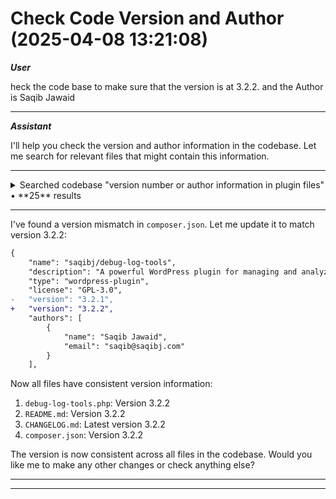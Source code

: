 <!-- Generated by SpecStory -->

# Check Code Version and Author (2025-04-08 13:21:08)

_**User**_

heck the code base to make sure that the version is at 3.2.2. and the Author is Saqib Jawaid

---

_**Assistant**_

I'll help you check the version and author information in the codebase. Let me search for relevant files that might contain this information.


---

<details>
            <summary>Searched codebase "version number or author information in plugin files" • **25** results</summary>
        
| File | Lines |
|------|-------|
| `DebugLogTools/debug-log-tools.php` | L1-36 |
| `DebugLogTools/.specstory/history/2025-02-17_12-07-file-issue-check-in-codebase.md` | L26625-26678 |
| `DebugLogTools/.specstory/history/2025-04-07_13-43-wordpress-fatal-error-troubleshooting.md` | L275-332 |
| `DebugLogTools/.specstory/history/2025-02-17_12-07-file-issue-check-in-codebase.md` | L8319-8418 |
| `DebugLogTools/.specstory/history/2025-02-17_12-07-file-issue-check-in-codebase.md` | L26527-26625 |
| `DebugLogTools/.specstory/history/2025-04-08_03-21-codebase-issue-check.md` | L473-559 |
| `DebugLogTools/.specstory/history/2025-02-17_12-07-file-issue-check-in-codebase.md` | L7239-7318 |
| `DebugLogTools/.specstory/history/2025-02-17_12-07-file-issue-check-in-codebase.md` | L8157-8199 |
| `DebugLogTools/.specstory/history/2025-04-07_13-15-version-update-and-documentation-sync.md` | L1-115 |
| `DebugLogTools/views/troubleshoot.php` | L1-52 |
| `DebugLogTools/composer.json` | L1-46 |
| `DebugLogTools/.specstory/history/2025-02-17_12-07-file-issue-check-in-codebase.md` | L10912-10952 |
| `DebugLogTools/.specstory/history/2025-02-17_12-07-file-issue-check-in-codebase.md` | L1343-1435 |
| `DebugLogTools/.specstory/history/2025-02-17_12-07-file-issue-check-in-codebase.md` | L14247-14342 |
| `DebugLogTools/.specstory/history/2025-04-07_13-43-wordpress-fatal-error-troubleshooting.md` | L422-479 |
| `DebugLogTools/.specstory/history/2025-04-05_20-30-wordpress-debug-log-tools-analysis.md` | L2605-2672 |
| `DebugLogTools/debug-log-tools.php` | L454-490 |
| `DebugLogTools/.specstory/history/2025-02-17_12-07-file-issue-check-in-codebase.md` | L15111-15165 |
| `DebugLogTools/.specstory/history/2025-02-17_12-07-file-issue-check-in-codebase.md` | L16467-16550 |
| `DebugLogTools/README.md` | L1-123 |
| `DebugLogTools/.specstory/history/2025-04-07_13-15-version-update-and-documentation-sync.md` | L176-244 |
| `DebugLogTools/.specstory/history/2025-02-17_12-07-file-issue-check-in-codebase.md` | L8888-9028 |
| `DebugLogTools/debug-log-tools.php` | L90-147 |
| `DebugLogTools/.specstory/history/2025-04-07_13-15-version-update-and-documentation-sync.md` | L115-176 |
| `DebugLogTools/includes/class-troubleshoot-tools.php` | L143-195 |

</details>

---

I've found a version mismatch in `composer.json`. Let me update it to match version 3.2.2:

```diff
{
    "name": "saqibj/debug-log-tools",
    "description": "A powerful WordPress plugin for managing and analyzing debug logs",
    "type": "wordpress-plugin",
    "license": "GPL-3.0",
-   "version": "3.2.1",
+   "version": "3.2.2",
    "authors": [
        {
            "name": "Saqib Jawaid",
            "email": "saqib@saqibj.com"
        }
    ],
```

Now all files have consistent version information:

1. `debug-log-tools.php`: Version 3.2.2
2. `README.md`: Version 3.2.2
3. `CHANGELOG.md`: Latest version 3.2.2
4. `composer.json`: Version 3.2.2

The version is now consistent across all files in the codebase. Would you like me to make any other changes or check anything else?

---



---

